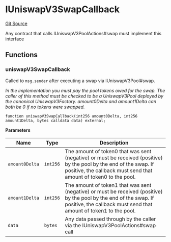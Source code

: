 # IUniswapV3SwapCallback
[Git Source](https://github.com//Team3dVidyaGames/Contracts/blob/52288bdfdb36e7d411f3af7497ebd4d7a6c6f363/src/contracts/agnosia/UniRouterDataV3.sol)

Any contract that calls IUniswapV3PoolActions#swap must implement this interface


## Functions
### uniswapV3SwapCallback

Called to `msg.sender` after executing a swap via IUniswapV3Pool#swap.

*In the implementation you must pay the pool tokens owed for the swap.
The caller of this method must be checked to be a UniswapV3Pool deployed by the canonical UniswapV3Factory.
amount0Delta and amount1Delta can both be 0 if no tokens were swapped.*


```solidity
function uniswapV3SwapCallback(int256 amount0Delta, int256 amount1Delta, bytes calldata data) external;
```
**Parameters**

|Name|Type|Description|
|----|----|-----------|
|`amount0Delta`|`int256`|The amount of token0 that was sent (negative) or must be received (positive) by the pool by the end of the swap. If positive, the callback must send that amount of token0 to the pool.|
|`amount1Delta`|`int256`|The amount of token1 that was sent (negative) or must be received (positive) by the pool by the end of the swap. If positive, the callback must send that amount of token1 to the pool.|
|`data`|`bytes`|Any data passed through by the caller via the IUniswapV3PoolActions#swap call|


